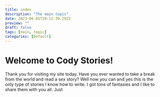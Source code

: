 ```yaml
---
title: index
description: "The main topic"
date: 2023-06-01T20:12:39.292Z
preview: ""
draft: false
tags: [main, topic]
categories: [Default]
---
```

# Welcome to Cody Stories!

Thank you for visiting my site today. Have you ever wanted to take a break from the world and read a sex story? Well now you can and yes this is the only type of stories I know how to write. I got tons of fantasies and I like to share them with you all. Just
